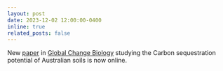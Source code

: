 ```yaml
---
layout: post
date: 2023-12-02 12:00:00-0400
inline: true
related_posts: false
---
```


New [paper](https://doi.org/10.1111/gcb.17053) in [Global Change Biology](https://onlinelibrary.wiley.com/journal/13652486) studying the Carbon sequestration potential of Australian soils is now online.

